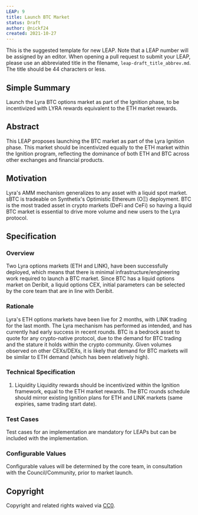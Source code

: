 ```yaml
---
LEAP: 9
title: Launch BTC Market
status: Draft
author: @nickf24
created: 2021-10-27
---
```


<!--You can leave these HTML comments in your merged LEAP and delete the visible duplicate text guides, they will not appear and may be helpful to refer to if you edit it again. This is the suggested template for new LEAPs. Note that a LEAP number will be assigned by an editor. When opening a pull request to submit your LEAP, please use an abbreviated title in the filename, `leap-draft_title_abbrev.md`. The title should be 44 characters or less.-->

This is the suggested template for new LEAP. Note that a LEAP number will be assigned by an editor. When opening a pull request to submit your LEAP, please use an abbreviated title in the filename, `leap-draft_title_abbrev.md`. The title should be 44 characters or less.

## Simple Summary
<!--"If you can't explain it simply, you don't understand it well enough." Simply describe the outcome the proposed changes intends to achieve. This should be non-technical and accessible to a casual community member.-->
Launch the Lyra BTC options market as part of the Ignition phase, to be incentivized with LYRA rewards equivalent to the ETH market rewards.

## Abstract
<!--A short (~200 word) description of the proposed change, the abstract should clearly describe the proposed change. This is what *will* be done if the LEAP is implemented, not *why* it should be done or *how* it will be done. If the LEAP proposes deploying a new contract, write, "we propose to deploy a new contract that will do x".-->
This LEAP proposes launching the BTC market as part of the Lyra Ignition phase. This market should be incentivized equally to the ETH market within the Ignition program, reflecting the dominance of both ETH and BTC across other exchanges and financial products. 
## Motivation
<!--This is the problem statement. This is the *why* of the LEAP. It should clearly explain *why* the current state of the protocol is inadequate.  It is critical that you explain *why* the change is needed, if the LEAP proposes changing how something is calculated, you must address *why* the current calculation is innaccurate or wrong. This is not the place to describe how the LEAP will address the issue!-->

Lyra's AMM mechanism generalizes to any asset with a liquid spot market. sBTC is tradeable on Synthetix's Optimistic Ethereum (OΞ) deployment. BTC is the most traded asset in crypto markets (DeFi and CeFi) so having a liquid BTC market is essential to drive more volume and new users to the Lyra protocol. 

## Specification
<!--The specification should describe the syntax and semantics of any new feature, there are five sections
1. Overview
2. Rationale
3. Technical Specification
4. Test Cases
5. Configurable Values
-->

### Overview
<!--This is a high level overview of *how* the LEAP will solve the problem. The overview should clearly describe how the new feature will be implemented.-->
Two Lyra options markets (ETH and LINK), have been successfully deployed, which means that there is minimal infrastructure/engineering work required to launch a BTC market. Since BTC has a liquid options market on Deribit, a liquid options CEX, initial parameters can be selected by the core team that are in line with Deribit. 
### Rationale
<!--This is where you explain the reasoning behind how you propose to solve the problem. Why did you propose to implement the change in this way, what were the considerations and trade-offs. The rationale fleshes out what motivated the design and why particular design decisions were made. It should describe alternate designs that were considered and related work. The rationale may also provide evidence of consensus within the community, and should discuss important objections or concerns raised during discussion.-->
Lyra's ETH options markets have been live for 2 months, with LINK trading for the last month. The Lyra mechanism has performed as intended, and has currently had early success in recent rounds. BTC is a bedrock asset to quote for any crypto-native protocol, due to the demand for BTC trading and the stature it holds within the crypto community. Given volumes observed on other CEXs/DEXs, it is likely that demand for BTC markets will be similar to ETH demand (which has been relatively high). 

### Technical Specification
<!--The technical specification should outline the public API of the changes proposed. That is, changes to any of the interfaces Lyra currently exposes or the creations of new ones.-->
1. Liquidity
Liquidity rewards should be incentivized within the Ignition framework, equal to the ETH market rewards. The BTC rounds schedule should mirror existing Ignition plans for ETH and LINK markets (same expiries, same trading start date). 

### Test Cases
<!--Test cases for an implementation are mandatory for LEAPs but can be included with the implementation..-->
Test cases for an implementation are mandatory for LEAPs but can be included with the implementation.

### Configurable Values
<!--Please list all values configurable under this implementation.-->
Configurable values will be determined by the core team, in consultation with the Council/Community, prior to market launch. 

## Copyright
Copyright and related rights waived via [CC0](https://creativecommons.org/publicdomain/zero/1.0/).

